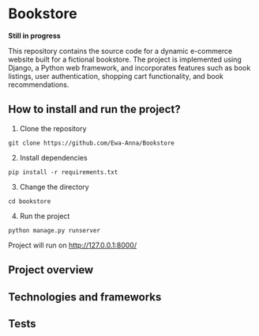 # Bookstore
**Still in progress**

This repository contains the source code for a dynamic e-commerce website built for a fictional bookstore. The project is implemented using Django, a Python web framework, and incorporates features such as book listings, user authentication, shopping cart functionality, and book recommendations.

## How to install and run the project?
1. Clone the repository

` git clone https://github.com/Ewa-Anna/Bookstore `

2. Install dependencies

` pip install -r requirements.txt `

3. Change the directory

` cd bookstore `

4. Run the project

` python manage.py runserver `

Project will run on http://127.0.0.1:8000/

## Project overview

## Technologies and frameworks

## Tests